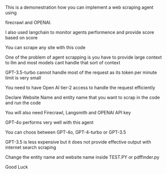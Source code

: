 This is a demonestration how you can implement a web scraping agent using

firecrawl and OPENAI.

I also used langchain to monitor agents performence and provide score based on score

You can scrape any site with this code

One of the problem of agent scrapping is you have to provide large context to llm and most models cant handle that sort of context

GPT-3.5-turbo cannot handle most of the request as its token per minute limit is very small

You need to have Open AI tier-2 access to handle the request efficiently

Declare Website Name and entity name that you want to scrap in the code and run the code

You will also need Firecrawl, Langsmith and OPENAI API key

GPT-4o performs very well with this agent

You can choos between GPT-4o, GPT-4-turbo or GPT-3.5

GPT-3.5 is less expensive but it does not provide effective output with internet search scraping

Change the entity name and website name inside TEST.PY or pdffinder.py

Good Luck